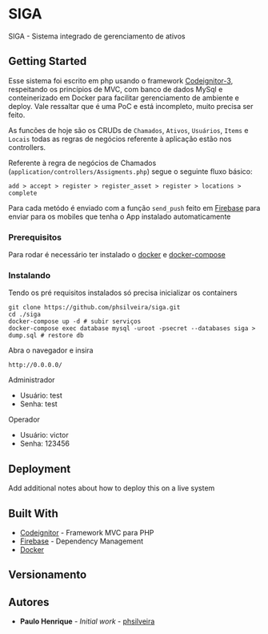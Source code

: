 # SIGA

SIGA - Sistema integrado de gerenciamento de ativos

## Getting Started

Esse sistema foi escrito em php usando o framework [Codeignitor-3](https://codeigniter.com/), respeitando os princípios de MVC, com banco de dados MySql e conteinerizado em Docker para facilitar gerenciamento de ambiente e deploy. Vale ressaltar que é uma PoC e está incompleto, muito precisa ser feito.

As funcões de hoje são os CRUDs de `Chamados`, `Ativos`, `Usuários`, `Items` e `Locais` todas as regras de negócios referente à aplicação estão nos controllers.

Referente à regra de negócios de Chamados (`application/controllers/Assigments.php`) segue o seguinte fluxo básico:

```
add > accept > register > register_asset > register > locations > complete
```

Para cada metódo é enviado com a função `send_push` feito em [Firebase](https://firebase.google.com/) para enviar para os mobiles que tenha o App instalado automaticamente


### Prerequisitos

Para rodar é necessário ter instalado o [docker](https://docs.docker.com/engine/installation/) e [docker-compose](https://docs.docker.com/compose/install/#uninstallation)

### Instalando

Tendo os pré requisitos instalados só precisa inicializar os containers

```
git clone https://github.com/phsilveira/siga.git
cd ./siga
docker-compose up -d # subir serviços
docker-compose exec database mysql -uroot -psecret --databases siga > dump.sql # restore db
```

Abra o navegador e insira

```
http://0.0.0.0/
```

Administrador
- Usuário: test
- Senha: test

Operador
- Usuário: victor
- Senha: 123456


## Deployment

Add additional notes about how to deploy this on a live system

## Built With

* [Codeignitor](https://codeigniter.com/) - Framework MVC para PHP
* [Firebase](https://firebase.google.com/) - Dependency Management
* [Docker](https://docs.docker.com/engine/installation/)

## Versionamento

## Autores

* **Paulo Henrique** - *Initial work* - [phsilveira](https://github.com/phsilveira)
